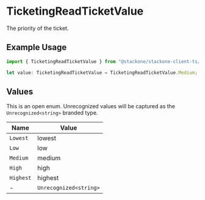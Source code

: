 # TicketingReadTicketValue

The priority of the ticket.

## Example Usage

```typescript
import { TicketingReadTicketValue } from "@stackone/stackone-client-ts/sdk/models/shared";

let value: TicketingReadTicketValue = TicketingReadTicketValue.Medium;
```

## Values

This is an open enum. Unrecognized values will be captured as the `Unrecognized<string>` branded type.

| Name                   | Value                  |
| ---------------------- | ---------------------- |
| `Lowest`               | lowest                 |
| `Low`                  | low                    |
| `Medium`               | medium                 |
| `High`                 | high                   |
| `Highest`              | highest                |
| -                      | `Unrecognized<string>` |